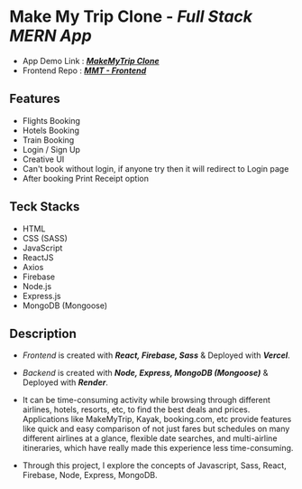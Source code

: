 # Make My Trip Clone - _Full Stack MERN App_

-   App Demo Link : **_[MakeMyTrip Clone](https://make-my-trip-clone-react.vercel.app/)_**
-   Frontend Repo : **_[MMT - Frontend](https://github.com/GitsOfVivek/MakeMyTrip-Clone-React)_**

## Features

-   Flights Booking
-   Hotels Booking
-   Train Booking
-   Login / Sign Up
-   Creative UI
-   Can't book without login, if anyone try then it will redirect to Login page
-   After booking Print Receipt option

## Teck Stacks

-   HTML
-   CSS (SASS)
-   JavaScript
-   ReactJS
-   Axios
-   Firebase
-   Node.js
-   Express.js
-   MongoDB (Mongoose)

## Description

-   _Frontend_ is created with **_React, Firebase, Sass_** & Deployed with **_Vercel_**.
-   _Backend_ is created with **_Node, Express, MongoDB (Mongoose)_** & Deployed with **_Render_**.

-   It can be time-consuming activity while browsing through different airlines, hotels, resorts, etc, to find the best deals and prices. Applications like MakeMyTrip, Kayak, booking.com, etc provide features like quick and easy comparison of not just fares but schedules on many different airlines at a glance, flexible date searches, and multi-airline itineraries, which have really made this experience less time-consuming.

-   Through this project, I explore the concepts of Javascript, Sass, React, Firebase, Node, Express, MongoDB.
